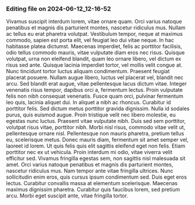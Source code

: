 

### Editing file on 2024-06-12_12-16-52

Vivamus suscipit interdum lorem, vitae ornare quam. Orci varius natoque penatibus et magnis dis parturient montes, nascetur ridiculus mus. Nullam ac tellus eu erat pharetra volutpat. Vestibulum tempor, neque at maximus commodo, sapien est porta elit, vel feugiat leo dui vitae neque. In hac habitasse platea dictumst. Maecenas imperdiet, felis ac porttitor facilisis, odio tellus commodo mauris, vitae vulputate diam eros nec risus. Quisque volutpat, urna non eleifend blandit, quam leo ornare libero, vel dictum ex risus sed ante. Quisque lacinia imperdiet tortor, vel mollis velit congue at. Nunc tincidunt tortor luctus aliquam condimentum. Praesent feugiat placerat posuere. Nullam augue libero, luctus vel placerat vel, blandit nec arcu. Sed blandit erat augue, vitae pellentesque lacus dictum vitae. Integer venenatis risus tempor, dapibus orci a, fermentum lectus. Proin vulputate felis non nibh consequat venenatis. Fusce quam orci, pulvinar fermentum leo quis, lacinia aliquet dui. In aliquet a nibh ac rhoncus.
Curabitur id porttitor felis. Sed dictum metus porttitor gravida dignissim. Nulla id sodales purus, quis euismod augue. Proin tristique velit nec libero molestie, eu egestas nunc luctus. Praesent vitae vulputate nibh. Duis sed sem porttitor, volutpat risus vitae, porttitor nibh. Morbi nisl risus, commodo vitae velit ut, pellentesque ornare nisl. Pellentesque non mauris pharetra, pretium tellus eu, scelerisque metus. Donec mauris diam, fermentum sit amet semper vel, laoreet id lorem. Ut quis felis quis elit sagittis eleifend eget non felis. Etiam porttitor nec ex ut vehicula. Proin interdum mi odio, vitae viverra velit efficitur sed.
Vivamus fringilla egestas sem, non sagittis nisl malesuada sit amet. Orci varius natoque penatibus et magnis dis parturient montes, nascetur ridiculus mus. Nam tempor ante vitae fringilla ultrices. Nunc sollicitudin enim eros, quis cursus ipsum condimentum sed. Duis eget eros lectus. Curabitur convallis massa at elementum scelerisque. Maecenas maximus dignissim pharetra. Curabitur quis faucibus lorem, sed pretium arcu. Morbi eget suscipit ante, vitae fringilla tortor.


